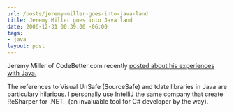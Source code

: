```yaml
---
url: /posts/jeremy-miller-goes-into-java-land
title: Jeremy Miller goes into Java land
date: 2006-12-31 00:39:00 -06:00
tags:
- java
layout: post
---
```


Jeremy Miller of CodeBetter.com recently [posted about his experiences with Java.](http://codebetter.com/blogs/jeremy.miller/archive/2006/12/30/Jeremy-in-Java-Land.aspx)

The references to Visual UnSafe (SourceSafe) and tdate libraries in Java are particulary hilarious.
I personally use [IntelliJ](https://www.jetbrains.com/idea/) the same company that create ReSharper for .NET.  (an invaluable tool for C# developer by the way).
